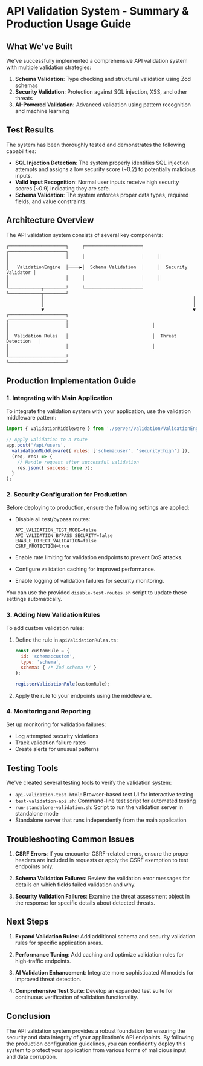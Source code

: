 # API Validation System - Summary & Production Usage Guide

## What We've Built

We've successfully implemented a comprehensive API validation system with multiple validation strategies:

1. **Schema Validation**: Type checking and structural validation using Zod schemas
2. **Security Validation**: Protection against SQL injection, XSS, and other threats
3. **AI-Powered Validation**: Advanced validation using pattern recognition and machine learning

## Test Results

The system has been thoroughly tested and demonstrates the following capabilities:

- **SQL Injection Detection**: The system properly identifies SQL injection attempts and assigns a low security score (~0.2) to potentially malicious inputs.
- **Valid Input Recognition**: Normal user inputs receive high security scores (~0.9) indicating they are safe.
- **Schema Validation**: The system enforces proper data types, required fields, and value constraints.

## Architecture Overview

The API validation system consists of several key components:

```
┌─────────────────────┐     ┌─────────────────────┐     ┌─────────────────────┐
│                     │     │                     │     │                     │
│   ValidationEngine  │────▶│  Schema Validation  │     │  Security Validator │
│                     │     │                     │     │                     │
└────────────┬────────┘     └─────────────────────┘     └────────────┬────────┘
             │                                                       │
             │                                                       │
             ▼                                                       ▼
┌─────────────────────┐                               ┌─────────────────────┐
│                     │                               │                     │
│  Validation Rules   │                               │  Threat Detection   │
│                     │                               │                     │
└─────────────────────┘                               └─────────────────────┘
```

## Production Implementation Guide

### 1. Integrating with Main Application

To integrate the validation system with your application, use the validation middleware pattern:

```javascript
import { validationMiddleware } from './server/validation/ValidationEngine';

// Apply validation to a route
app.post('/api/users', 
  validationMiddleware({ rules: ['schema:user', 'security:high'] }), 
  (req, res) => {
    // Handle request after successful validation
    res.json({ success: true });
  }
);
```

### 2. Security Configuration for Production

Before deploying to production, ensure the following settings are applied:

- Disable all test/bypass routes:
  ```
  API_VALIDATION_TEST_MODE=false
  API_VALIDATION_BYPASS_SECURITY=false
  ENABLE_DIRECT_VALIDATION=false
  CSRF_PROTECTION=true
  ```

- Enable rate limiting for validation endpoints to prevent DoS attacks.
- Configure validation caching for improved performance.
- Enable logging of validation failures for security monitoring.

You can use the provided `disable-test-routes.sh` script to update these settings automatically.

### 3. Adding New Validation Rules

To add custom validation rules:

1. Define the rule in `apiValidationRules.ts`:
   ```javascript
   const customRule = {
     id: 'schema:custom',
     type: 'schema',
     schema: { /* Zod schema */ }
   };
   
   registerValidationRule(customRule);
   ```

2. Apply the rule to your endpoints using the middleware.

### 4. Monitoring and Reporting

Set up monitoring for validation failures:

- Log attempted security violations
- Track validation failure rates
- Create alerts for unusual patterns

## Testing Tools

We've created several testing tools to verify the validation system:

- `api-validation-test.html`: Browser-based test UI for interactive testing
- `test-validation-api.sh`: Command-line test script for automated testing
- `run-standalone-validation.sh`: Script to run the validation server in standalone mode
- Standalone server that runs independently from the main application

## Troubleshooting Common Issues

1. **CSRF Errors**: If you encounter CSRF-related errors, ensure the proper headers are included in requests or apply the CSRF exemption to test endpoints only.

2. **Schema Validation Failures**: Review the validation error messages for details on which fields failed validation and why.

3. **Security Validation Failures**: Examine the threat assessment object in the response for specific details about detected threats.

## Next Steps

1. **Expand Validation Rules**: Add additional schema and security validation rules for specific application areas.

2. **Performance Tuning**: Add caching and optimize validation rules for high-traffic endpoints.

3. **AI Validation Enhancement**: Integrate more sophisticated AI models for improved threat detection.

4. **Comprehensive Test Suite**: Develop an expanded test suite for continuous verification of validation functionality.

## Conclusion

The API validation system provides a robust foundation for ensuring the security and data integrity of your application's API endpoints. By following the production configuration guidelines, you can confidently deploy this system to protect your application from various forms of malicious input and data corruption.